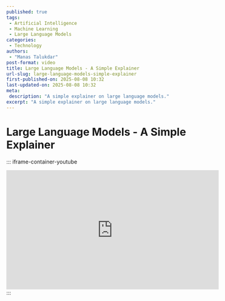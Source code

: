 ```yaml
---
published: true
tags:
 - Artificial Intelligence
 - Machine Learning
 - Large Language Models
categories:
 - Technology
authors:
 - "Manas Talukdar"
post-format: video
title: Large Language Models - A Simple Explainer
url-slug: large-language-models-simple-explainer
first-published-on: 2025-08-08 10:32
last-updated-on: 2025-08-08 10:32
meta:
 description: "A simple explainer on large language models."
excerpt: "A simple explainer on large language models."
---
```


# Large Language Models - A Simple Explainer

::: iframe-container-youtube
<iframe width="560" height="315" src="https://www.youtube.com/embed/LPZh9BOjkQs?si=i4FCxaXxMmIvZ_lx" title="YouTube video player" frameborder="0" allow="accelerometer; autoplay; clipboard-write; encrypted-media; gyroscope; picture-in-picture; web-share" referrerpolicy="strict-origin-when-cross-origin" allowfullscreen></iframe>
:::
